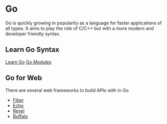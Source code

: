 # Go

Go is quickly growing in popularity as a language for faster applications of all types. It aims to play the role of C/C++ but with a more modern and developer friendly syntax.

## Learn Go Syntax

[Learn Go](https://www.youtube.com/playlist?list=PLY6oTPmKnKbZbFOW6r6YulR1_9SCrdyOZ)
[Go Modules](https://www.youtube.com/watch?v=9cV1KESTJRc)

## Go for Web

There are several web frameworks to build APIs with in Go

- [Fiber](https://www.youtube.com/watch?v=MfFi4Gt-tos)
- [Echo](https://www.youtube.com/watch?v=29FgeGxJ_Qo&list=PLhyfDOou2eQ1AJsAIRqaEUwx0blZ0UKG2)
- [Revel](https://www.youtube.com/watch?v=kvwsPeWDLM8&t=169s)
- [Buffalo](https://www.youtube.com/watch?v=FqCHqZt0ZFE)
